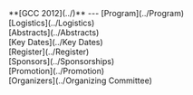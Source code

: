 <div class='linkbox'>
**[GCC 2012](../)**
---
[Program](../Program)<br />
[Logistics](../Logistics)<br />
[Abstracts](../Abstracts)<br />
[Key Dates](../Key Dates)<br />
[Register](../Register)<br />
[Sponsors](../Sponsorships)<br />
[Promotion](../Promotion)<br />
[Organizers](../Organizing Committee)<br />
</div>
